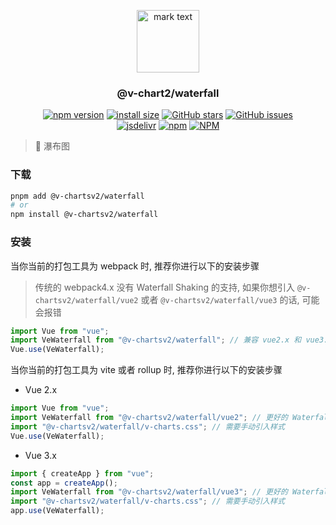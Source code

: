 <p align="center">
<img src="https://raw.githubusercontent.com/denaro-org/v-charts2/main/docs/.vuepress/public/favicon.ico" alt="mark text" width="100" height="100">
</p>

<h3 align="center">@v-chart2/waterfall</h3>

<p align="center">
  <a href="https://www.npmjs.com/package/@v-chartsv2/waterfall" target="_blank"><img alt="npm version" src="https://img.shields.io/npm/v/@v-chartsv2/waterfall"></a>
  <a href="https://packagephobia.com/result?p=@v-chartsv2/waterfall" target="_blank"><img alt="install size" src="https://packagephobia.now.sh/badge?p=@v-chartsv2/waterfall"></a>
  <a href="https://github.com/denaro-org/v-charts2/stargazers" target="_blank"><img alt="GitHub stars" src="https://img.shields.io/github/stars/denaro-org/v-charts2"></a>
  <a href="https://github.com/denaro-org/v-charts2/issues" target="_blank"><img alt="GitHub issues" src="https://img.shields.io/github/issues/denaro-org/v-charts2"></a>
  <br />
  <a href="https://www.jsdelivr.com/package/npm/@v-chartsv2/waterfall" target="_blank"><img alt="jsdelivr" src="https://data.jsdelivr.com/v1/package/npm/@v-chartsv2/waterfall/badge"></a>
  <a href="https://www.npmjs.com/package/@v-chartsv2/waterfall" target="_blank"><img alt="npm" src="https://img.shields.io/node/v/@v-chartsv2/waterfall"></a>
  <a href="https://github.com/denaro-org/v-charts2/blob/main/LICENSE" target="_blank"><img alt="NPM" src="https://img.shields.io/npm/l/@v-chartsv2/waterfall"></a>
</p>

> :tada: 瀑布图

### 下载

```bash
pnpm add @v-chartsv2/waterfall
# or
npm install @v-chartsv2/waterfall
```

### 安装

当你当前的打包工具为 webpack 时, 推荐你进行以下的安装步骤

> 传统的 webpack4.x 没有 Waterfall Shaking 的支持, 如果你想引入 `@v-chartsv2/waterfall/vue2` 或者 `@v-chartsv2/waterfall/vue3` 的话, 可能会报错

```javascript
import Vue from "vue";
import VeWaterfall from "@v-chartsv2/waterfall"; // 兼容 vue2.x 和 vue3.x 的支持, 将会自动加载支持 vue2.x 的支持包或者支持 vue3.x 的支持包
Vue.use(VeWaterfall);
```

当你当前的打包工具为 vite 或者 rollup 时, 推荐你进行以下的安装步骤

- Vue 2.x

```javascript
import Vue from "vue";
import VeWaterfall from "@v-chartsv2/waterfall/vue2"; // 更好的 Waterfall Shaking 推荐引入 vue2.x 的专属支持包
import "@v-chartsv2/waterfall/v-charts.css"; // 需要手动引入样式
Vue.use(VeWaterfall);
```

- Vue 3.x

```javascript
import { createApp } from "vue";
const app = createApp();
import VeWaterfall from "@v-chartsv2/waterfall/vue3"; // 更好的 Waterfall Shaking 推荐引入 vue3.x 的专属支持包
import "@v-chartsv2/waterfall/v-charts.css"; // 需要手动引入样式
app.use(VeWaterfall);
```
